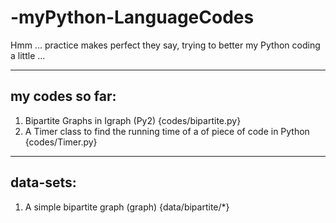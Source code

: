 # -myPython-LanguageCodes
Hmm ... practice makes perfect they say, trying to better my Python coding a little ...

---
  my codes so far:
---

  
1. Bipartite Graphs in Igraph (Py2) {codes/bipartite.py}
2. A Timer class to find the running time of a of piece of code in Python {codes/Timer.py}


---
  data-sets:
---


1. A simple bipartite graph (graph) {data/bipartite/*}
    